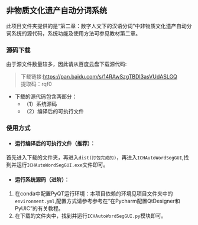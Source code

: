 ## 非物质文化遗产自动分词系统
此项目文件夹提供的是“第二章：数字人文下的汉语分词”中非物质文化遗产自动分词系统的源代码，系统功能及使用方法可参见教材第二章。
### 源码下载
由于源文件数量较多，因此请从百度云盘下载源代码:  
>下载链接:https://pan.baidu.com/s/14RAwSzgTBDI3asVUdASLGQ  
> 提取码：rqf0

- 下载的源代码包含两部分： 
    - （1）系统源码  
    - （2）编译后的可执行文件  
### 使用方式
 - #### 运行编译后的可执行文件（推荐）：   
首先进入下载的文件夹，再进入`dist(打包完成的)`，再进入`ICHAutoWordSegGUI`,找到并运行`ICHAutoWordSegGUI.exe`文件即可。
 - #### 运行系统源码（进阶）：
1. 在conda中配置PyQT运行环境：本项目依赖的环境见项目文件夹中的`environment.yml`,配置方式请参考参考在“在Pycharm配置QtDesigner和PyUIC”的有关教程。
2. 在下载的文件夹中，找到并运行`ICHAutoWordSegGUI.py`模块即可。